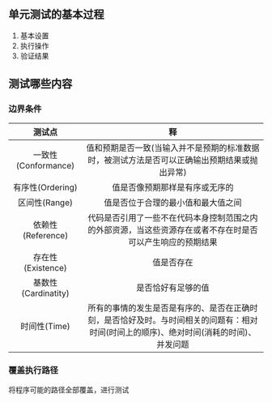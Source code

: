 ## 单元测试的基本过程
1. 基本设置
2. 执行操作
3. 验证结果

## 测试哪些内容

### 边界条件
| 测试点 | 释 |
| :---: | :---: |
| 一致性(Conformance) | 值和预期是否一致(当输入并不是预期的标准数据时，被测试方法是否可以正确输出预期结果或抛出异常) |
| 有序性(Ordering) | 值是否像预期那样是有序或无序的 |
| 区间性(Range) | 值是否位于合理的最小值和最大值之间 |
| 依赖性(Reference) | 代码是否引用了一些不在代码本身控制范围之内的外部资源，当这些资源存在或者不存在时是否可以产生响应的预期结果 | 
| 存在性(Existence) | 值是否存在 |
| 基数性(Cardinatity) | 是否恰好有足够的值 |
| 时间性(Time) | 所有的事情的发生是否是有序的、是否在正确时刻，是否恰好及时。与时间相关的问题有：相对时间(时间上的顺序)、绝对时间(消耗的时间)、并发问题 |


### 覆盖执行路径
将程序可能的路径全部覆盖，进行测试

